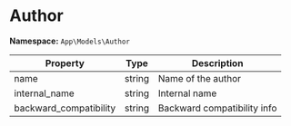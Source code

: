 # Author

**Namespace:** `App\Models\Author`

| Property               | Type   | Description                       |
|------------------------|--------|-----------------------------------|
| name                   | string | Name of the author                |
| internal_name          | string | Internal name                     |
| backward_compatibility | string | Backward compatibility info       |
